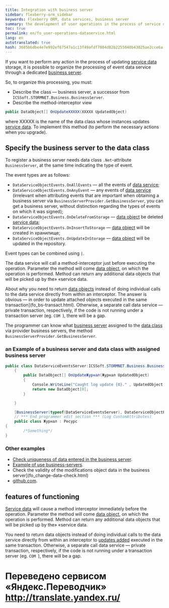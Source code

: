 ```yaml
--- 
title: Integration with business server 
sidebar: flexberry-orm_sidebar 
keywords: Flexberry ORM, data services, business server 
summary: the development of user operations in the process of service data 
toc: true 
permalink: en/fo_user-operations-dataservice.html 
lang: en 
autotranslated: true 
hash: 3685b6dbe4e7e992ef67547a1c13f49afdf7804d82b2255040b43025ae2cce6a 
--- 
```


If you want to perform any action in the process of updating [service data](fo_data-service.html) storage, it is possible to organize the processing of event data service through a dedicated [business server](fo_bs-wrapper.html). 

So, to organize this processing, you must: 

* Describe the class — business server, a successor from `ICSSoft.STORMNET.Business.BusinessServer`. 
* Describe the method-interceptor view 

```csharp
public DataObject[] OnUpdateXXXXX(XXXXX UpdatedObject)
``` 

where XXXXX is the name of the data class whose instances updates [service data](fo_data-service.html). To implement this method (to perform the necessary actions when you upgrade). 

## Specify the business server to the data class 

To register a business server needs data class `.Net`-attribute `BusinessServer`, at the same time indicating the type of event. 

The event types are as follows: 

* `DataServiceObjectEvents.OnAllEvents` — all the events of [data service](fo_data-service.html); 
* `DataServiceObjectEvents.OnAnyEvent` — any events of [data service](fo_data-service.html) (irrelevant when attributing events that are important when obtaining a business server via `BusinessServerProvider.GetBusinessServer`, you can get a business server, without distinction regarding the types of events on which it was signed); 
* `DataServiceObjectEvents.OnDeleteFromStorage` — [data object](fo_data-object.html) be deleted [service data](fo_data-service.html); 
* `DataServiceObjectEvents.OnInsertToStorage` — [data object](fo_data-object.html) will be created in хранилище; 
* `DataServiceObjectEvents.OnUpdateInStorage` — [data object](fo_data-object.html) will be updated in the repository. 

Event types can be combined using `|`. 

The data service will call a method-interceptor just before executing the operation. Parameter the method will come [data object](fo_data-object.html), on which the operation is performed. Method can return any additional data objects that will be picked up by the» «service data. 

About why you need to return [data objects](fo_data-object.html) instead of doing individual calls to the data service directly from within an interceptor. The answer is obvious — in order to update attached objects executed in the same transaction](fo_bs-transact.html). Otherwise, a separate call data service — private transaction, respectively, if the code is not running under a transaction server (eg. `COM `), there will be a gap. 

The programmer can know what [business server](fo_bs-wrapper.html) assigned to the [data class](fo_data-object.html) via provider business servers, the method `BusinessServerProvider.GetBusinessServer`. 

### an Example of a business server and data class with assigned business server 

```csharp
public class DataServiceEventsServer:ICSSoft.STORMNET.Business.BusinessServer
	{
		public DataObject[] OnUpdateЖурнал(Журнал UpdatedObject)
		{
			Console.WriteLine("Caught log update {0}." , UpdatedObject.Наименование);
			return new DataObject[0];
		}

	}

	[BusinessServer(typeof(DataServiceEventsServer), DataServiceObjectEvents.OnInsertToStorage)]
    // *** End programmer edit section *** (Log CustomAttributes) 
    public class Журнал : Ресурс
{
		/*Something*/
}
``` 

### Other examples 

* [Check uniqueness of data entered in the business server](fo_unique-data-check.html). 
* [Example of use business-servers](fo_bs-example.html). 
* Check the validity of the modifications object data in the business server](fo_change-data-check.html) 
* [github.com](https://github.com/Flexberry/FlexberryORM-DemoApp/blob/master/FlexberryORM/CDLIB/BusinessServers/CDLibBS.cs). 

## features of functioning 

[Service data](fo_data-service.html) will cause a method interceptor immediately before the operation. Parameter the method will come [data object](fo_data-object.html), on which the operation is performed. Method can return any additional data objects that will be picked up by the» «service data. 

You need to return data objects instead of doing individual calls to the data service directly from within an interceptor to [updates added](fo_bs-transact.html) executed in the same transaction. Otherwise, a separate call data service — private transaction, respectively, if the code is not running under a transaction server (eg. `COM `), there will be a gap. 



 # Переведено сервисом «Яндекс.Переводчик» http://translate.yandex.ru/
